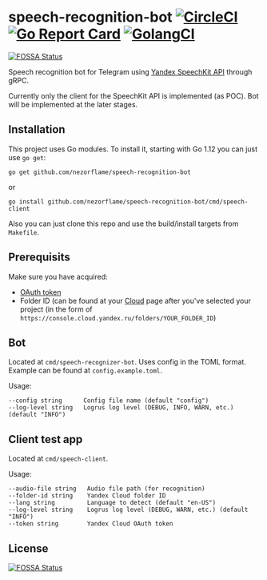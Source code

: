 # speech-recognition-bot [![CircleCI](https://circleci.com/gh/nezorflame/speech-recognition-bot/tree/master.svg?style=svg)](https://circleci.com/gh/nezorflame/speech-recognition-bot/tree/master) [![Go Report Card](https://goreportcard.com/badge/github.com/nezorflame/speech-recognition-bot)](https://goreportcard.com/report/github.com/nezorflame/speech-recognition-bot) [![GolangCI](https://golangci.com/badges/github.com/nezorflame/speech-recognition-bot.svg)](https://golangci.com/r/github.com/nezorflame/speech-recognition-bot)
[![FOSSA Status](https://app.fossa.io/api/projects/git%2Bgithub.com%2Fnezorflame%2Fspeech-recognition-bot.svg?type=shield)](https://app.fossa.io/projects/git%2Bgithub.com%2Fnezorflame%2Fspeech-recognition-bot?ref=badge_shield)

Speech recognition bot for Telegram using [Yandex SpeechKit API](https://github.com/yandex-cloud/docs/blob/master/en/speechkit/stt/index.md) through gRPC.

Currently only the client for the SpeechKit API is implemented (as POC). Bot will be implemented at the later stages.

## Installation

This project uses Go modules.
To install it, starting with Go 1.12 you can just use `go get`:

`go get github.com/nezorflame/speech-recognition-bot`

or

`go install github.com/nezorflame/speech-recognition-bot/cmd/speech-client`

Also you can just clone this repo and use the build/install targets from `Makefile`.

## Prerequisits

Make sure you have acquired:

- [OAuth token](https://oauth.yandex.ru/authorize?response_type=token&client_id=1a6990aa636648e9b2ef855fa7bec2fb)
- Folder ID (can be found at your [Cloud](https://console.cloud.yandex.ru/folders/) page after you've selected your project (in the form of `https://console.cloud.yandex.ru/folders/YOUR_FOLDER_ID`)

## Bot

Located at `cmd/speech-recognizer-bot`.
Uses config in the TOML format. Example can be found at `config.example.toml`.

Usage:

```text
--config string      Config file name (default "config")
--log-level string   Logrus log level (DEBUG, INFO, WARN, etc.) (default "INFO")
```

## Client test app

Located at `cmd/speech-client`.

Usage:

```text
--audio-file string   Audio file path (for recognition)
--folder-id string    Yandex Cloud folder ID
--lang string         Language to detect (default "en-US")
--log-level string    Logrus log level (DEBUG, WARN, etc.) (default "INFO")
--token string        Yandex Cloud OAuth token
```


## License
[![FOSSA Status](https://app.fossa.io/api/projects/git%2Bgithub.com%2Fnezorflame%2Fspeech-recognition-bot.svg?type=large)](https://app.fossa.io/projects/git%2Bgithub.com%2Fnezorflame%2Fspeech-recognition-bot?ref=badge_large)